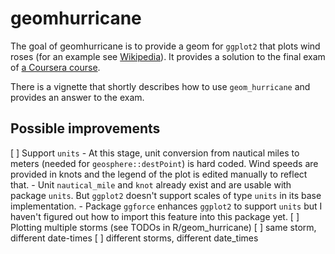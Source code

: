 # geomhurricane

The goal of geomhurricane is to provide a geom for `ggplot2` that plots wind
roses (for an example see [Wikipedia][wiki]). It provides a solution to the
final exam of [a Coursera course][coursera].

There is a vignette that shortly describes how to use `geom_hurricane` and
provides an answer to the exam.

[wiki]: https://en.wikipedia.org/wiki/Wind_rose
[coursera]: https://www.coursera.org/learn/r-data-visualization

## Possible improvements

[ ] Support `units`
    - At this stage, unit conversion from nautical miles to meters (needed for
      `geosphere::destPoint`) is hard coded. Wind speeds are provided in knots
      and the legend of the plot is edited manually to reflect that.
    - Unit `nautical_mile` and `knot` already exist and are usable with package
      `units`. But `ggplot2` doesn't support scales of type `units` in its base
      implementation.
    - Package `ggforce` enhances `ggplot2` to support `units` but I haven't
      figured out how to import this feature into this package yet.
[ ] Plotting multiple storms (see TODOs in R/geom_hurricane)
    [ ] same storm, different date-times
    [ ] different storms, different date_times
